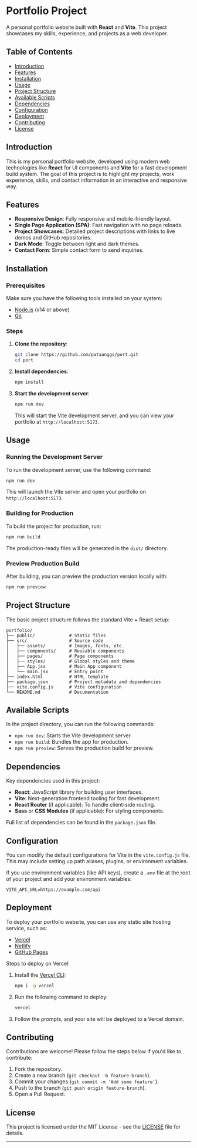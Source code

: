 # Portfolio Project

A personal portfolio website built with **React** and **Vite**. This project showcases my skills, experience, and projects as a web developer.

## Table of Contents
- [Introduction](#introduction)
- [Features](#features)
- [Installation](#installation)
- [Usage](#usage)
- [Project Structure](#project-structure)
- [Available Scripts](#available-scripts)
- [Dependencies](#dependencies)
- [Configuration](#configuration)
- [Deployment](#deployment)
- [Contributing](#contributing)
- [License](#license)

## Introduction

This is my personal portfolio website, developed using modern web technologies like **React** for UI components and **Vite** for a fast development build system. The goal of this project is to highlight my projects, work experience, skills, and contact information in an interactive and responsive way.

## Features

- **Responsive Design**: Fully responsive and mobile-friendly layout.
- **Single Page Application (SPA)**: Fast navigation with no page reloads.
- **Project Showcases**: Detailed project descriptions with links to live demos and GitHub repositories.
- **Dark Mode**: Toggle between light and dark themes.
- **Contact Form**: Simple contact form to send inquiries.

## Installation

### Prerequisites

Make sure you have the following tools installed on your system:

- [Node.js](https://nodejs.org/) (v14 or above)
- [Git](https://git-scm.com/)

### Steps

1. **Clone the repository**:

    ```bash
    git clone https://github.com/pataanggs/port.git
    cd port
    ```

2. **Install dependencies**:

    ```bash
    npm install
    ```

3. **Start the development server**:

    ```bash
    npm run dev
    ```

    This will start the Vite development server, and you can view your portfolio at `http://localhost:5173`.

## Usage

### Running the Development Server

To run the development server, use the following command:

```bash
npm run dev
```

This will launch the Vite server and open your portfolio on `http://localhost:5173`.

### Building for Production

To build the project for production, run:

```bash
npm run build
```

The production-ready files will be generated in the `dist/` directory.

### Preview Production Build

After building, you can preview the production version locally with:

```bash
npm run preview
```

## Project Structure

The basic project structure follows the standard Vite + React setup:

```
portfolio/
├── public/             # Static files
├── src/                # Source code
│   ├── assets/         # Images, fonts, etc.
│   ├── components/     # Reusable components
│   ├── pages/          # Page components
│   ├── styles/         # Global styles and theme
│   ├── App.jsx         # Main App component
│   └── main.jsx        # Entry point
├── index.html          # HTML template
├── package.json        # Project metadata and dependencies
├── vite.config.js      # Vite configuration
└── README.md           # Documentation
```

## Available Scripts

In the project directory, you can run the following commands:

- `npm run dev`: Starts the Vite development server.
- `npm run build`: Bundles the app for production.
- `npm run preview`: Serves the production build for preview.

## Dependencies

Key dependencies used in this project:

- **React**: JavaScript library for building user interfaces.
- **Vite**: Next-generation frontend tooling for fast development.
- **React Router** (if applicable): To handle client-side routing.
- **Sass** or **CSS Modules** (if applicable): For styling components.

Full list of dependencies can be found in the `package.json` file.

## Configuration

You can modify the default configurations for Vite in the `vite.config.js` file. This may include setting up path aliases, plugins, or environment variables.

If you use environment variables (like API keys), create a `.env` file at the root of your project and add your environment variables:

```
VITE_API_URL=https://example.com/api
```

## Deployment

To deploy your portfolio website, you can use any static site hosting service, such as:

- [Vercel](https://vercel.com/)
- [Netlify](https://www.netlify.com/)
- [GitHub Pages](https://pages.github.com/)

Steps to deploy on Vercel:

1. Install the [Vercel CLI](https://vercel.com/cli):

    ```bash
    npm i -g vercel
    ```

2. Run the following command to deploy:

    ```bash
    vercel
    ```

3. Follow the prompts, and your site will be deployed to a Vercel domain.

## Contributing

Contributions are welcome! Please follow the steps below if you'd like to contribute:

1. Fork the repository.
2. Create a new branch (`git checkout -b feature-branch`).
3. Commit your changes (`git commit -m 'Add some feature'`).
4. Push to the branch (`git push origin feature-branch`).
5. Open a Pull Request.

## License

This project is licensed under the MIT License - see the [LICENSE](LICENSE) file for details.

---
